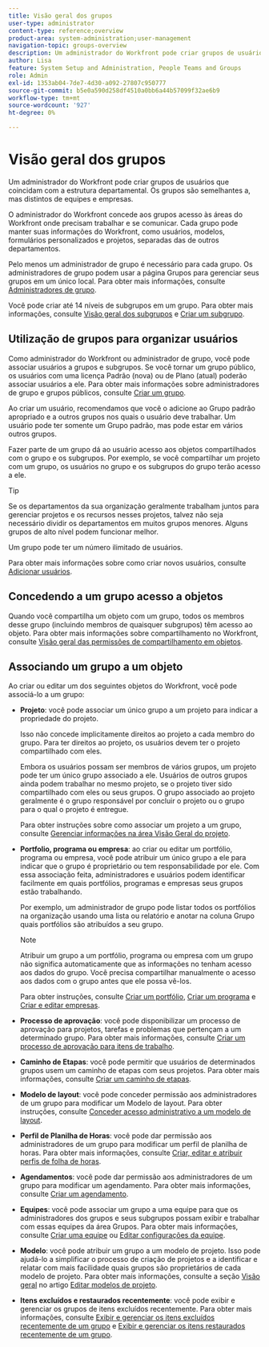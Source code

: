 ```yaml
---
title: Visão geral dos grupos
user-type: administrator
content-type: reference;overview
product-area: system-administration;user-management
navigation-topic: groups-overview
description: Um administrador do Workfront pode criar grupos de usuários que coincidam com a estrutura departamental. Os grupos são semelhantes a, mas distintos de equipes e empresas.
author: Lisa
feature: System Setup and Administration, People Teams and Groups
role: Admin
exl-id: 1353ab04-7de7-4d30-a092-27807c950777
source-git-commit: b5e0a590d258df4510a0bb6a44b57099f32ae6b9
workflow-type: tm+mt
source-wordcount: '927'
ht-degree: 0%

---
```


# Visão geral dos grupos

<!-- Audited: 01/2024 -->

Um administrador do Workfront pode criar grupos de usuários que coincidam com a estrutura departamental. Os grupos são semelhantes a, mas distintos de equipes e empresas.

O administrador do Workfront concede aos grupos acesso às áreas do Workfront onde precisam trabalhar e se comunicar. Cada grupo pode manter suas informações do Workfront, como usuários, modelos, formulários personalizados e projetos, separadas das de outros departamentos.

Pelo menos um administrador de grupo é necessário para cada grupo. Os administradores de grupo podem usar a página Grupos para gerenciar seus grupos em um único local. Para obter mais informações, consulte [Administradores de grupo](../../../administration-and-setup/manage-groups/group-roles/group-administrators.md).

Você pode criar até 14 níveis de subgrupos em um grupo. Para obter mais informações, consulte [Visão geral dos subgrupos](../../../administration-and-setup/manage-groups/groups-overview/subgroups.md) e [Criar um subgrupo](../../../administration-and-setup/manage-groups/create-and-manage-subgroups/create-a-subgroup.md).

## Utilização de grupos para organizar usuários

Como administrador do Workfront ou administrador de grupo, você pode associar usuários a grupos e subgrupos. Se você tornar um grupo público, os usuários com uma licença Padrão (nova) ou de Plano (atual) poderão associar usuários a ele. Para obter mais informações sobre administradores de grupo e grupos públicos, consulte [Criar um grupo](../../../administration-and-setup/manage-groups/create-and-manage-groups/create-a-group.md).

Ao criar um usuário, recomendamos que você o adicione ao Grupo padrão apropriado e a outros grupos nos quais o usuário deve trabalhar. Um usuário pode ter somente um Grupo padrão, mas pode estar em vários outros grupos.

Fazer parte de um grupo dá ao usuário acesso aos objetos compartilhados com o grupo e os subgrupos. Por exemplo, se você compartilhar um projeto com um grupo, os usuários no grupo e os subgrupos do grupo terão acesso a ele.

>[!TIP]
>
>Se os departamentos da sua organização geralmente trabalham juntos para gerenciar projetos e os recursos nesses projetos, talvez não seja necessário dividir os departamentos em muitos grupos menores. Alguns grupos de alto nível podem funcionar melhor.

Um grupo pode ter um número ilimitado de usuários.

Para obter mais informações sobre como criar novos usuários, consulte [Adicionar usuários](../../../administration-and-setup/add-users/add-users.md).

## Concedendo a um grupo acesso a objetos

Quando você compartilha um objeto com um grupo, todos os membros desse grupo (incluindo membros de quaisquer subgrupos) têm acesso ao objeto. Para obter mais informações sobre compartilhamento no Workfront, consulte [Visão geral das permissões de compartilhamento em objetos](../../../workfront-basics/grant-and-request-access-to-objects/sharing-permissions-on-objects-overview.md).

## Associando um grupo a um objeto

Ao criar ou editar um dos seguintes objetos do Workfront, você pode associá-lo a um grupo:

* **Projeto**: você pode associar um único grupo a um projeto para indicar a propriedade do projeto.

  Isso não concede implicitamente direitos ao projeto a cada membro do grupo. Para ter direitos ao projeto, os usuários devem ter o projeto compartilhado com eles.

  Embora os usuários possam ser membros de vários grupos, um projeto pode ter um único grupo associado a ele. Usuários de outros grupos ainda podem trabalhar no mesmo projeto, se o projeto tiver sido compartilhado com eles ou seus grupos. O grupo associado ao projeto geralmente é o grupo responsável por concluir o projeto ou o grupo para o qual o projeto é entregue.

  Para obter instruções sobre como associar um projeto a um grupo, consulte [Gerenciar informações na área Visão Geral do projeto](../../../manage-work/projects/manage-projects/understand-project-overview-area.md).

* **Portfolio, programa ou empresa**: ao criar ou editar um portfólio, programa ou empresa, você pode atribuir um único grupo a ele para indicar que o grupo é proprietário ou tem responsabilidade por ele. Com essa associação feita, administradores e usuários podem identificar facilmente em quais portfólios, programas e empresas seus grupos estão trabalhando.

  Por exemplo, um administrador de grupo pode listar todos os portfólios na organização usando uma lista ou relatório e anotar na coluna Grupo quais portfólios são atribuídos a seu grupo.

  >[!NOTE]
  >
  >Atribuir um grupo a um portfólio, programa ou empresa com um grupo não significa automaticamente que as informações no tenham acesso aos dados do grupo. Você precisa compartilhar manualmente o acesso aos dados com o grupo antes que ele possa vê-los.

  Para obter instruções, consulte [Criar um portfólio](../../../manage-work/portfolios/create-and-manage-portfolios/create-portfolios.md), [Criar um programa](../../../manage-work/portfolios/create-and-manage-programs/create-program.md) e [Criar e editar empresas](../../../administration-and-setup/set-up-workfront/organizational-setup/create-and-edit-companies.md).

* **Processo de aprovação**: você pode disponibilizar um processo de aprovação para projetos, tarefas e problemas que pertençam a um determinado grupo. Para obter mais informações, consulte [Criar um processo de aprovação para itens de trabalho](../../../administration-and-setup/customize-workfront/configure-approval-milestone-processes/create-approval-processes.md).
* **Caminho de Etapas**: você pode permitir que usuários de determinados grupos usem um caminho de etapas com seus projetos. Para obter mais informações, consulte [Criar um caminho de etapas](../../../administration-and-setup/customize-workfront/configure-approval-milestone-processes/create-milestone-path.md).
* **Modelo de layout**: você pode conceder permissão aos administradores de um grupo para modificar um Modelo de layout. Para obter instruções, consulte [Conceder acesso administrativo a um modelo de layout](../../../administration-and-setup/customize-workfront/use-layout-templates/grant-admin-access-layout-template.md).

* **Perfil de Planilha de Horas**: você pode dar permissão aos administradores de um grupo para modificar um perfil de planilha de horas. Para obter mais informações, consulte [Criar, editar e atribuir perfis de folha de horas](../../../timesheets/create-and-manage-timesheets/create-timesheet-profiles.md).

* **Agendamentos**: você pode dar permissão aos administradores de um grupo para modificar um agendamento. Para obter mais informações, consulte [Criar um agendamento](../../../administration-and-setup/set-up-workfront/configure-timesheets-schedules/create-schedules.md).
* **Equipes**: você pode associar um grupo a uma equipe para que os administradores dos grupos e seus subgrupos possam exibir e trabalhar com essas equipes da área Grupos. Para obter mais informações, consulte [Criar uma equipe](../../../people-teams-and-groups/create-and-manage-teams/create-a-team.md) ou [Editar configurações da equipe](../../../people-teams-and-groups/create-and-manage-teams/edit-team-settings.md).
* **Modelo**: você pode atribuir um grupo a um modelo de projeto. Isso pode ajudá-lo a simplificar o processo de criação de projetos e a identificar e relatar com mais facilidade quais grupos são proprietários de cada modelo de projeto. Para obter mais informações, consulte a seção [Visão geral](../../../manage-work/projects/create-and-manage-templates/edit-templates.md#overview) no artigo [Editar modelos de projeto](../../../manage-work/projects/create-and-manage-templates/edit-templates.md).

* **Itens excluídos e restaurados recentemente**: você pode exibir e gerenciar os grupos de itens excluídos recentemente. Para obter mais informações, consulte [Exibir e gerenciar os itens excluídos recentemente de um grupo](../../../administration-and-setup/manage-groups/work-with-group-objects/view-manage-groups-recently-deleted-objects.md) e [Exibir e gerenciar os itens restaurados recentemente de um grupo](../../../administration-and-setup/manage-groups/work-with-group-objects/view-manage-groups-recently-restored-objects.md).
